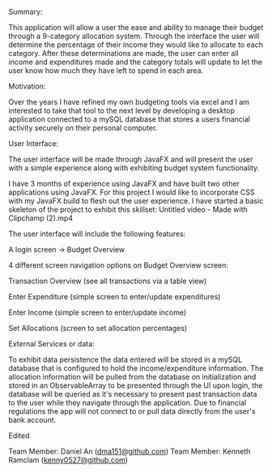 
Summary:


This application will allow a user the ease and ability to manage their budget through a 9-category allocation system. Through the interface the user will determine the percentage of their income they would like to allocate to each category. After these determinations are made, the user can enter all income and expenditures made and the category totals will update to let the user know how much they have left to spend in each area.



Motivation:

Over the years I have refined my own budgeting tools via excel and I am interested to take that tool to the next level by developing a desktop application connected to a mySQL database that stores a users financial activity securely on their personal computer.


User Interface:

The user interface will be made through JavaFX and will present the user with a simple experience along with exhibiting budget system functionality.

I have 3 months of experience using JavaFX and have built two other applications using JavaFX. For this project I would like to incorporate CSS with my JavaFX build to flesh out the user experience. I have started a basic skeleton of the project to exhibit this skillset: Untitled video - Made with Clipchamp (2).mp4

The user interface will include the following features: 


	
A login screen -> Budget Overview
	
4 different screen navigation options on Budget Overview screen:
	

		
Transaction Overview (see all transactions via a table view)
		
Enter Expenditure (simple screen to enter/update expenditures)
		
Enter Income (simple screen to enter/update income)
		
Set Allocations (screen to set allocation percentages)
	
	



External Services or data:

To exhibit data persistence the data entered will be stored in a mySQL database that is configured to hold the income/expenditure information. The allocation information will be pulled from the database on initialization and stored in an ObservableArray to be presented through the UI upon login,  the database will be queried as it's necessary to present past transaction data to the user while they navigate through the application. Due to financial regulations the app will not connect to or pull data directly from the user's bank account. 


Edited

Team Member: Daniel An (dma151@github.com)
Team Member: Kenneth Ramclam (kenny0527@github.com)